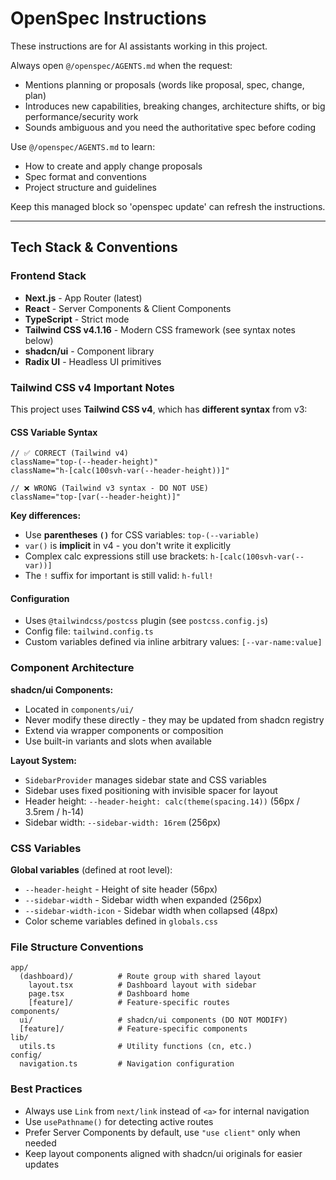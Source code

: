 <!-- OPENSPEC:START -->
# OpenSpec Instructions

These instructions are for AI assistants working in this project.

Always open `@/openspec/AGENTS.md` when the request:
- Mentions planning or proposals (words like proposal, spec, change, plan)
- Introduces new capabilities, breaking changes, architecture shifts, or big performance/security work
- Sounds ambiguous and you need the authoritative spec before coding

Use `@/openspec/AGENTS.md` to learn:
- How to create and apply change proposals
- Spec format and conventions
- Project structure and guidelines

Keep this managed block so 'openspec update' can refresh the instructions.

<!-- OPENSPEC:END -->

---

## Tech Stack & Conventions

### Frontend Stack
- **Next.js** - App Router (latest)
- **React** - Server Components & Client Components
- **TypeScript** - Strict mode
- **Tailwind CSS v4.1.16** - Modern CSS framework (see syntax notes below)
- **shadcn/ui** - Component library
- **Radix UI** - Headless UI primitives

### Tailwind CSS v4 Important Notes

This project uses **Tailwind CSS v4**, which has **different syntax** from v3:

#### CSS Variable Syntax
```tsx
// ✅ CORRECT (Tailwind v4)
className="top-(--header-height)"
className="h-[calc(100svh-var(--header-height))]"

// ❌ WRONG (Tailwind v3 syntax - DO NOT USE)
className="top-[var(--header-height)]"
```

**Key differences:**
- Use **parentheses `()`** for CSS variables: `top-(--variable)`
- `var()` is **implicit** in v4 - you don't write it explicitly
- Complex calc expressions still use brackets: `h-[calc(100svh-var(--var))]`
- The `!` suffix for important is still valid: `h-full!`

#### Configuration
- Uses `@tailwindcss/postcss` plugin (see `postcss.config.js`)
- Config file: `tailwind.config.ts`
- Custom variables defined via inline arbitrary values: `[--var-name:value]`

### Component Architecture

**shadcn/ui Components:**
- Located in `components/ui/`
- Never modify these directly - they may be updated from shadcn registry
- Extend via wrapper components or composition
- Use built-in variants and slots when available

**Layout System:**
- `SidebarProvider` manages sidebar state and CSS variables
- Sidebar uses fixed positioning with invisible spacer for layout
- Header height: `--header-height: calc(theme(spacing.14))` (56px / 3.5rem / h-14)
- Sidebar width: `--sidebar-width: 16rem` (256px)

### CSS Variables

**Global variables** (defined at root level):
- `--header-height` - Height of site header (56px)
- `--sidebar-width` - Sidebar width when expanded (256px)
- `--sidebar-width-icon` - Sidebar width when collapsed (48px)
- Color scheme variables defined in `globals.css`

### File Structure Conventions
```
app/
  (dashboard)/          # Route group with shared layout
    layout.tsx          # Dashboard layout with sidebar
    page.tsx            # Dashboard home
    [feature]/          # Feature-specific routes
components/
  ui/                   # shadcn/ui components (DO NOT MODIFY)
  [feature]/            # Feature-specific components
lib/
  utils.ts              # Utility functions (cn, etc.)
config/
  navigation.ts         # Navigation configuration
```

### Best Practices
- Always use `Link` from `next/link` instead of `<a>` for internal navigation
- Use `usePathname()` for detecting active routes
- Prefer Server Components by default, use `"use client"` only when needed
- Keep layout components aligned with shadcn/ui originals for easier updates